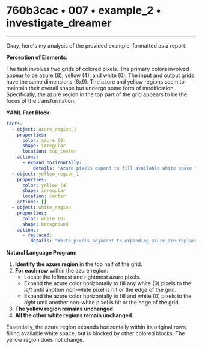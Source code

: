 # 760b3cac • 007 • example_2 • investigate_dreamer

---
Okay, here's my analysis of the provided example, formatted as a report:

**Perception of Elements:**

The task involves two grids of colored pixels. The primary colors involved appear to be azure (8), yellow (4), and white (0). The input and output grids have the same dimensions (6x9). The azure and yellow regions seem to maintain their overall shape but undergo some form of modification. Specifically, the azure region in the top part of the grid appears to be the focus of the transformation.

**YAML Fact Block:**



```yaml
facts:
  - object: azure_region_1
    properties:
      color: azure (8)
      shape: irregular
      location: top_center
    actions:
      - expand_horizontally:
          details: "Azure pixels expand to fill available white space to their left and/or right based, maintaining vertical position within their starting row."
  - object: yellow_region_1
    properties:
      color: yellow (4)
      shape: irregular
      location: center
    actions: []
  - object: white_region
    properties:
      color: white (0)
      shape: background
    actions:
      - replaced:
         details: "White pixels adjacent to expanding azure are replaced"
```



**Natural Language Program:**

1.  **Identify the azure region** in the top half of the grid.
2.  **For each row** within the azure region:
    *   Locate the leftmost and rightmost azure pixels.
    *   Expand the azure color horizontally to fill any white (0) pixels to the *left* until another non-white pixel is hit or the edge of the grid.
    *   Expand the azure color horizontally to fill and white (0) pixels to the *right* until another non-white pixel is hit or the edge of the grid.
3.  **The yellow region remains unchanged.**
4. **All the other white regions remain unchanged.**

Essentially, the azure region expands horizontally within its original rows, filling available white space, but is blocked by other colored blocks. The yellow region does not change.

